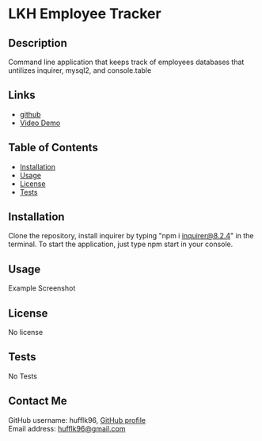 # LKH Employee Tracker

## Description
Command line application that keeps track of employees databases that untilizes inquirer, mysql2, and console.table

## Links
- [github](https://github.com/hufflk96/Employee.git)
- [Video Demo]()

## Table of Contents
- [Installation](#installation)  
- [Usage](#usage)  
- [License](#license)  
- [Tests](#tests)  

## Installation
Clone the repository, install inquirer by typing "npm i inquirer@8.2.4" in the terminal. To start the application, just type npm start in your console.

## Usage
Example Screenshot

## License
No license

## Tests
No Tests

## Contact Me
GitHub username: hufflk96, 
[GitHub profile](https://www.github.com/hufflk96)    
Email address: hufflk96@gmail.com  
